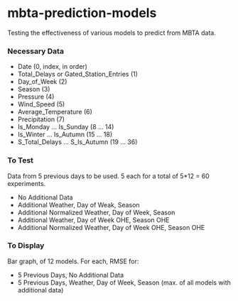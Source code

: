 # mbta-prediction-models
Testing the effectiveness of various models to predict from MBTA data.
### Necessary Data
* Date (0, index, in order)
* Total_Delays or Gated_Station_Entries (1)
* Day_of_Week (2)
* Season (3)
* Pressure (4)
* Wind_Speed (5)
* Average_Temperature (6)
* Precipitation (7)
* Is_Monday ... Is_Sunday (8 ... 14)
* Is_Winter ... Is_Autumn (15 ... 18)
* S_Total_Delays ... S_Is_Autumn (19 ... 36)

### To Test
Data from 5 previous days to be used. 5 each for a total of 5*12 = 60 experiments.
* No Additional Data
* Additional Weather, Day of Weak, Season
* Additional Normalized Weather, Day of Week, Season
* Additional Weather, Day of Week OHE, Season OHE
* Additional Normalized Weather, Day of Week OHE, Season OHE

### To Display
Bar graph, of 12 models. For each, RMSE for:
* 5 Previous Days, No Additional Data
* 5 Previous Days, Weather, Day of Week, Season (max. of all models with additional data)
